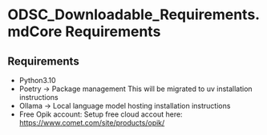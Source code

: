 # ODSC_Downloadable_Requirements.mdCore Requirements

## Requirements
- Python3.10
- Poetry -> Package management This will be migrated to uv
installation instructions
- Ollama -> Local language model hosting
installation instructions
- Free Opik account: Setup free cloud accout here: https://www.comet.com/site/products/opik/